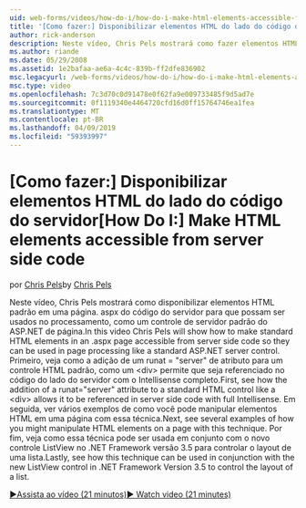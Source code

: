 ```yaml
---
uid: web-forms/videos/how-do-i/how-do-i-make-html-elements-accessible-from-server-side-code
title: '[Como fazer:] Disponibilizar elementos HTML do lado do código do servidor | Microsoft Docs'
author: rick-anderson
description: Neste vídeo, Chris Pels mostrará como fazer elementos HTML padrão em uma página. aspx acessível a partir de código do servidor para que possam ser usados no processamento de página...
ms.author: riande
ms.date: 05/29/2008
ms.assetid: 1e2bafaa-ae6a-4c4c-839b-ff2dfe836902
msc.legacyurl: /web-forms/videos/how-do-i/how-do-i-make-html-elements-accessible-from-server-side-code
msc.type: video
ms.openlocfilehash: 7c3d70c0d91478e0f62fa9e009733485f9d5ad7e
ms.sourcegitcommit: 0f1119340e4464720cfd16d0ff15764746ea1fea
ms.translationtype: MT
ms.contentlocale: pt-BR
ms.lasthandoff: 04/09/2019
ms.locfileid: "59393997"
---
```

# <a name="how-do-i-make-html-elements-accessible-from-server-side-code"></a><span data-ttu-id="4e5c9-103">[Como fazer:] Disponibilizar elementos HTML do lado do código do servidor</span><span class="sxs-lookup"><span data-stu-id="4e5c9-103">[How Do I:] Make HTML elements accessible from server side code</span></span>

<span data-ttu-id="4e5c9-104">por [Chris Pels](https://twitter.com/chrispels)</span><span class="sxs-lookup"><span data-stu-id="4e5c9-104">by [Chris Pels](https://twitter.com/chrispels)</span></span>

<span data-ttu-id="4e5c9-105">Neste vídeo, Chris Pels mostrará como disponibilizar elementos HTML padrão em uma página. aspx do código do servidor para que possam ser usados no processamento, como um controle de servidor padrão do ASP.NET de página.</span><span class="sxs-lookup"><span data-stu-id="4e5c9-105">In this video Chris Pels will show how to make standard HTML elements in an .aspx page accessible from server side code so they can be used in page processing like a standard ASP.NET server control.</span></span> <span data-ttu-id="4e5c9-106">Primeiro, veja como a adição de um runat = "server" de atributo para um controle HTML padrão, como um &lt;div&gt; permite que seja referenciado no código do lado do servidor com o Intellisense completo.</span><span class="sxs-lookup"><span data-stu-id="4e5c9-106">First, see how the addition of a runat="server" attribute to a standard HTML control like a &lt;div&gt; allows it to be referenced in server side code with full Intellisense.</span></span> <span data-ttu-id="4e5c9-107">Em seguida, ver vários exemplos de como você pode manipular elementos HTML em uma página com essa técnica.</span><span class="sxs-lookup"><span data-stu-id="4e5c9-107">Next, see several examples of how you might manipulate HTML elements on a page with this technique.</span></span> <span data-ttu-id="4e5c9-108">Por fim, veja como essa técnica pode ser usada em conjunto com o novo controle ListView no .NET Framework versão 3.5 para controlar o layout de uma lista.</span><span class="sxs-lookup"><span data-stu-id="4e5c9-108">Lastly, see how this technique can be used in conjunction with the new ListView control in .NET Framework Version 3.5 to control the layout of a list.</span></span>

[<span data-ttu-id="4e5c9-109">&#9654;Assista ao vídeo (21 minutos)</span><span class="sxs-lookup"><span data-stu-id="4e5c9-109">&#9654; Watch video (21 minutes)</span></span>](https://channel9.msdn.com/Blogs/ASP-NET-Site-Videos/how-do-i-make-html-elements-accessible-from-server-side-code)
